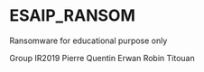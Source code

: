 # ESAIP_RANSOM
Ransomware for educational purpose only

Group IR2019
Pierre
Quentin
Erwan
Robin
Titouan
